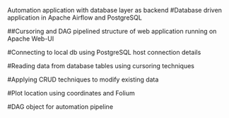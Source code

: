 Automation application with database layer as backend
#Database driven application in Apache Airflow and PostgreSQL

##Cursoring and DAG pipelined structure of web application running on Apache Web-UI

#Connecting to local db using PostgreSQL host connection details

#Reading data from database tables using cursoring techniques

#Applying CRUD techniques to modify existing data

#Plot location using coordinates and Folium

#DAG object for automation pipeline


